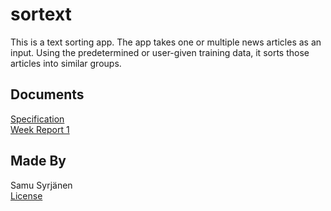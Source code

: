 # sortext

This is a text sorting app. The app takes one or multiple news articles as an input. Using the predetermined or user-given training data, it sorts those articles into similar groups.

## Documents

[Specification](docs/specification.md)  
[Week Report 1](docs/week_report_1.md)  

## Made By

Samu Syrjänen  
[License](LICENSE)